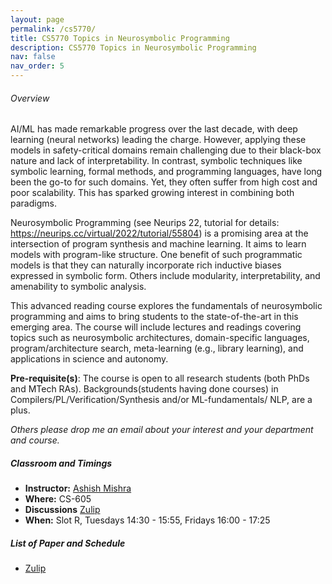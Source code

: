 ```yaml
---
layout: page
permalink: /cs5770/
title: CS5770 Topics in Neurosymbolic Programming
description: CS5770 Topics in Neurosymbolic Programming
nav: false
nav_order: 5
---
```

<!-- 
> A language that doesn't affect the way you think about
> programming is not worth knowing.

<div align="right">  
-- Alan Perlis, First recipient of Turing Award, 1966.
</div> -->
###### Overview


AI/ML has made remarkable progress over the last decade, with deep learning
(neural networks) leading the charge. However, applying these models in
safety-critical domains remain challenging due to their black-box nature and lack of
 interpretability. In contrast, symbolic techniques like symbolic learning, formal methods, and programming languages, have long been the go-to for such domains. Yet, they often suffer from high cost and poor scalability. This has sparked growing interest in combining both paradigms.

Neurosymbolic Programming (see Neurips 22, tutorial for details: https://neurips.cc/virtual/2022/tutorial/55804) is a promising area at the intersection of program synthesis and machine learning. It aims to learn models with program-like structure. One benefit of such
programmatic models is that they can naturally incorporate rich inductive biases expressed
in symbolic form. Others include modularity, interpretability, and
amenability to symbolic analysis.

This advanced reading course explores the fundamentals of neurosymbolic programming and aims to bring students to the state-of-the-art in this emerging area. The course will include lectures and readings covering topics such as
neurosymbolic architectures, domain-specific languages, program/architecture search,
meta-learning (e.g., library learning), and applications in science and autonomy.

**Pre-requisite(s)**: The course is open to all research students (both PhDs and MTech RAs). Backgrounds(students having done courses) in Compilers/PL/Verification/Synthesis and/or ML-fundamentals/ NLP, are a plus. 

_Others please drop me an email about your interest and your department and course._

##### Classroom and Timings

* **Instructor:** [Ashish Mishra](https://aegis-iisc.github.io)
* **Where:** CS-605 
* **Discussions** [Zulip](https://cs5770-neurosymbolic-programming.zulipchat.com/)
* **When:** Slot R, Tuesdays 14:30 - 15:55, Fridays 16:00 - 17:25 

##### List of Paper and Schedule 

* [Zulip](https://cs5770-neurosymbolic-programming.zulipchat.com/)